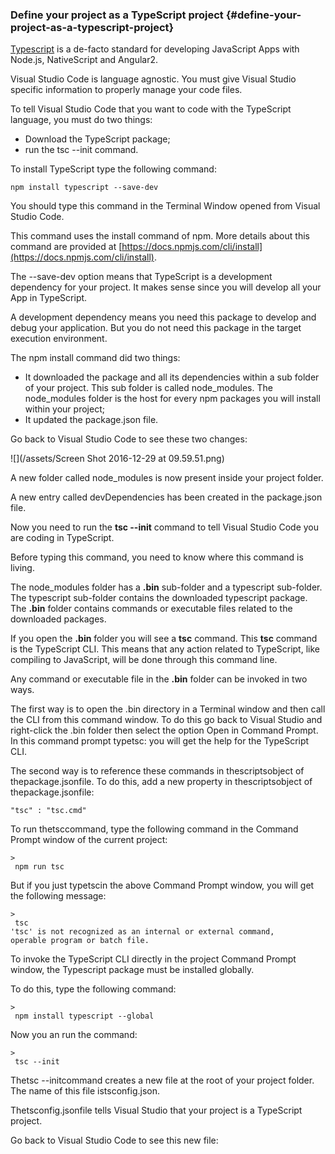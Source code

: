 ### Define your project as a TypeScript project {#define-your-project-as-a-typescript-project}

[Typescript](http://www.typescriptlang.org/) is a de-facto standard for developing JavaScript Apps with Node.js, NativeScript and Angular2.

Visual Studio Code is language agnostic. You must give Visual Studio specific information to properly manage your code files.

To tell Visual Studio Code that you want to code with the TypeScript language, you must do two things:

* Download the TypeScript package;
* run the tsc --init command.

To install TypeScript type the following command:

```
npm install typescript --save-dev
```

You should type this command in the Terminal Window opened from Visual Studio Code.

This command uses the install command of npm. More details about this command are provided at [https://docs.npmjs.com/cli/install](https://docs.npmjs.com/cli/install).

The --save-dev option means that TypeScript is a development dependency for your project. It makes sense since you will develop all your App in TypeScript.

A development dependency means you need this package to develop and debug your application. But you do not need this package in the target execution environment.

The npm install command did two things:

* It downloaded the package and all its dependencies within a sub folder of your project. This sub folder is called node\_modules. The node\_modules folder is the host for every npm packages you will install within your project;
* It updated the package.json file.

Go back to Visual Studio Code to see these two changes:

![](/assets/Screen Shot 2016-12-29 at 09.59.51.png)

A new folder called node\_modules is now present inside your project folder.

A new entry called devDependencies has been created in the package.json file.

Now you need to run the **tsc --init** command to tell Visual Studio Code you are coding in TypeScript.

Before typing this command, you need to know where this command is living.

The node\_modules folder has a **.bin** sub-folder and a typescript sub-folder. The typescript sub-folder contains the downloaded typescript package. The **.bin** folder contains commands or executable files related to the downloaded packages.

If you open the **.bin** folder you will see a **tsc** command. This **tsc** command is the TypeScript CLI. This means that any action related to TypeScript, like compiling to JavaScript, will be done through this command line.

Any command or executable file in the **.bin** folder can be invoked in two ways.

The first way is to open the .bin directory in a Terminal window and then call the CLI from this command window. To do this go back to Visual Studio and right-click the .bin folder then select the option Open in Command Prompt. In this command prompt typetsc: you will get the help for the TypeScript CLI.

The second way is to reference these commands in thescriptsobject of thepackage.jsonfile. To do this, add a new property in thescriptsobject of thepackage.jsonfile:

```
"tsc" : "tsc.cmd"

```

To run thetsccommand, type the following command in the Command Prompt window of the current project:

```
>
 npm run tsc

```

But if you just typetscin the above Command Prompt window, you will get the following message:

```
>
 tsc
'tsc' is not recognized as an internal or external command,
operable program or batch file.

```

To invoke the TypeScript CLI directly in the project Command Prompt window, the Typescript package must be installed globally.

To do this, type the following command:

```
>
 npm install typescript --global

```

Now you an run the command:

```
>
 tsc --init

```

Thetsc --initcommand creates a new file at the root of your project folder. The name of this file istsconfig.json.

Thetsconfig.jsonfile tells Visual Studio that your project is a TypeScript project.

Go back to Visual Studio Code to see this new file:



